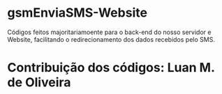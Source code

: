 # gsmEnviaSMS-Website

Códigos feitos majoritariamoente para o back-end do nosso servidor e Website, facilitando o redirecionamento dos dados recebidos pelo SMS.

# Contribuição dos códigos: Luan M. de Oliveira
